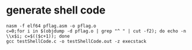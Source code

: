 # generate shell code
```shell=
nasm -f elf64 pflag.asm -o pflag.o
c=0;for i in $(objdump -d pflag.o | grep "^ " | cut -f2); do echo -n \\x$i; c=$(($c+1)); done
gcc testShellCode.c -o testShellCode.out -z execstack
```
